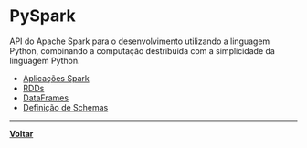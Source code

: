 # PySpark
API do Apache Spark para o desenvolvimento utilizando a linguagem Python, combinando a computação destribuída com a simplicidade da linguagem Python.
- [Aplicações Spark](aplicacao-spark.md)
- [RDDs](rdd.md)
- [DataFrames](dataframe.md)
- [Definição de Schemas](schemas.md)
---
**[Voltar](../apache-spark.md)**